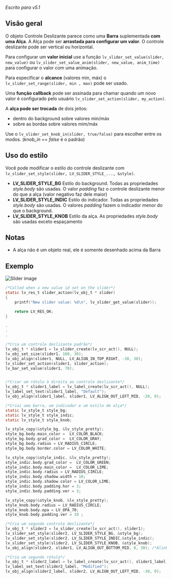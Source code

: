 _Escrito para v5.1_

## Visão geral

O objeto Controle Deslizante parece como uma **Barra** suplementada **com uma Alça**. A Alça pode ser **arrastada para configurar um valor**. O controle deslizante pode ser vertical ou horizontal.

Para configurar um **valor inicial** use a função `lv_slider_set_value(slider, new_value)` ou `lv_slider_set_value_anim(slider, new_value, anim_time)` para configurar o valor com uma animação.

Para especificar o **alcance** (valores min, máx) o `lv_slider_set_range(slider, min , max)` pode ser usado.

Uma **função callback** pode ser assinada para chamar quando um novo valor é configurado pelo usuário `lv_slider_set_action(slider, my_action)`.

A **alça pode ser trocada** de dois jeitos:

- dentro do background sobre valores min/máx
- sobre as bordas sobre valores mim/máx

Use o `lv_slider_set_knob_in(slider, true/false)` para escolher entre os modos. (*knob_in* == _false_ é o padrão)

## Uso do estilo

Você pode modificar o estilo do controle deslizante com `lv_slider_set_style(slider, LV_SLIDER_STYLE_..., &style)`.

- **LV_SLIDER_STYLE_BG** Estilo do background. Todas as propriedades _style.body_ são usadas. O valor _padding_ faz o controle deslizante menor do que a alça (valor negativo faz dele maior)
- **LV_SLIDER_STYLE_INDIC** Estilo do indicador. Todas as propriedades _style.body_ são usadas. O valores _padding_ fazem o indicador menor do que o background.
- **LV_SLIDER_STYLE_KNOB** Estilo da alça. As propriedades _style.body_ são usadas exceto espaçamento

## Notas

- A alça não é um objeto real, ele é somente desenhado acima da Barra

## Exemplo
![Slider image](http://docs.littlevgl.com/img/slider-lv_slider.png)
```c
/*Called when a new value id set on the slider*/
static lv_res_t slider_action(lv_obj_t * slider)
{
    printf("New slider value: %d\n", lv_slider_get_value(slider));

    return LV_RES_OK;
}

.
.
.

/*Cria um controle deslizante padrão*/
lv_obj_t * slider1 = lv_slider_create(lv_scr_act(), NULL);
lv_obj_set_size(slider1, 160, 30);
lv_obj_align(slider1, NULL, LV_ALIGN_IN_TOP_RIGHT, -30, 30);
lv_slider_set_action(slider1, slider_action);
lv_bar_set_value(slider1, 70);


/*Criar um rótulo à direita ao controle deslizante*/
lv_obj_t * slider1_label = lv_label_create(lv_scr_act(), NULL);
lv_label_set_text(slider1_label, "Default");
lv_obj_align(slider1_label, slider1, LV_ALIGN_OUT_LEFT_MID, -20, 0);

/*Criai uma barra, um indicador e um estilo de alça*/
static lv_style_t style_bg;
static lv_style_t style_indic;
static lv_style_t style_knob;

lv_style_copy(&style_bg, &lv_style_pretty);
style_bg.body.main_color =  LV_COLOR_BLACK;
style_bg.body.grad_color =  LV_COLOR_GRAY;
style_bg.body.radius = LV_RADIUS_CIRCLE;
style_bg.body.border.color = LV_COLOR_WHITE;

lv_style_copy(&style_indic, &lv_style_pretty);
style_indic.body.grad_color =  LV_COLOR_GREEN;
style_indic.body.main_color =  LV_COLOR_LIME;
style_indic.body.radius = LV_RADIUS_CIRCLE;
style_indic.body.shadow.width = 10;
style_indic.body.shadow.color = LV_COLOR_LIME;
style_indic.body.padding.hor = 3;
style_indic.body.padding.ver = 3;

lv_style_copy(&style_knob, &lv_style_pretty);
style_knob.body.radius = LV_RADIUS_CIRCLE;
style_knob.body.opa = LV_OPA_70;
style_knob.body.padding.ver = 10 ;

/*Cria um segundo controle deslizante*/
lv_obj_t * slider2 = lv_slider_create(lv_scr_act(), slider1);
lv_slider_set_style(slider2, LV_SLIDER_STYLE_BG, &style_bg);
lv_slider_set_style(slider2, LV_SLIDER_STYLE_INDIC,&style_indic);
lv_slider_set_style(slider2, LV_SLIDER_STYLE_KNOB, &style_knob);
lv_obj_align(slider2, slider1, LV_ALIGN_OUT_BOTTOM_MID, 0, 30); /*Alinha abaixo da 'bar1'*/

/*Cria um segundo rótulo*/
lv_obj_t * slider2_label = lv_label_create(lv_scr_act(), slider1_label);
lv_label_set_text(slider2_label, "Modified");
lv_obj_align(slider2_label, slider2, LV_ALIGN_OUT_LEFT_MID, -30, 0);
```
